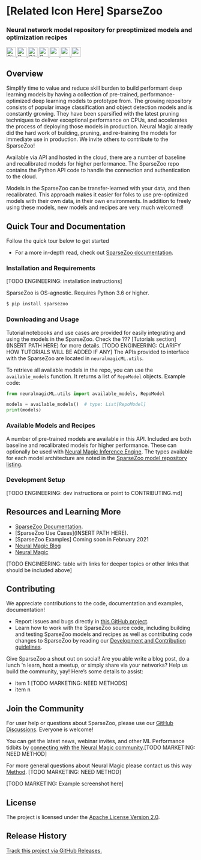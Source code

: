 <!---
Copyright 2021 Neuralmagic, Inc. All rights reserved.

Licensed under the Apache License, Version 2.0 (the "License");
you may not use this file except in compliance with the License.
You may obtain a copy of the License at

    http://www.apache.org/licenses/LICENSE-2.0

Unless required by applicable law or agreed to in writing, software
distributed under the License is distributed on an "AS IS" BASIS,
WITHOUT WARRANTIES OR CONDITIONS OF ANY KIND, either express or implied.
See the License for the specific language governing permissions and
limitations under the License.
-->

# [Related Icon Here] SparseZoo

### Neural network model repository for preoptimized models and optimization recipes

<p>
    <a href="https://github.com/neuralmagic/comingsoon/blob/master/LICENSE">
        <img alt="GitHub" src="https://img.shields.io/github/license/neuralmagic/comingsoon.svg?color=purple&style=for-the-badge" height=25>
    </a>
    <a href="https://docs.neuralmagic.com/sparsezoo/index.html">
        <img alt="Documentation" src="https://img.shields.io/website/http/neuralmagic.com/sparsezoo/index.html.svg?down_color=red&down_message=offline&up_message=online&style=for-the-badge" height=25>
    </a>
    <a href="https://github.com/neuralmagic/sparsezoo/releases">
        <img alt="GitHub release" src="https://img.shields.io/github/release/neuralmagic/sparsezoo.svg?style=for-the-badge" height=25>
    </a>
    <a href="https://github.com/neuralmagic.com/comingsoon/blob/master/CODE_OF_CONDUCT.md">
        <img alt="Contributor Covenant" src="https://img.shields.io/badge/Contributor%20Covenant-v2.0%20adopted-ff69b4.svg?color=yellow&style=for-the-badge" height=25>
    </a>
     <a href="https://www.youtube.com/channel/UCo8dO_WMGYbWCRnj_Dxr4EA">
        <img src="https://img.shields.io/badge/-YouTube-red?&style=for-the-badge&logo=youtube&logoColor=white" height=25>
    </a>
     <a href="https://medium.com/limitlessai">
        <img src="https://img.shields.io/badge/medium-%2312100E.svg?&style=for-the-badge&logo=medium&logoColor=white" height=25>
    </a>
    <a href="https://twitter.com/neuralmagic">
        <img src="https://img.shields.io/twitter/follow/neuralmagic?color=darkgreen&label=Follow&style=social" height=25>
    </a>
 </p>

## Overview

Simplify time to value and reduce skill burden to build performant deep learning models by having a collection of pre-trained, performance-optimized deep learning models to prototype from. The growing repository consists of popular image classification and object detection models and is constantly growing. They have been sparsified with the latest pruning techniques to deliver exceptional performance on CPUs, and accelerates the process of deploying those models in production. Neural Magic already did the hard work of building, pruning, and re-training the models for immediate use in production. We invite others to contribute to the SparseZoo!

Available via API and hosted in the cloud, there are a number of baseline and recalibrated models for higher performance. The SparseZoo repo contains the Python API code to handle the connection and authentication to the cloud.

Models in the SparseZoo can be transfer-learned with your data, and then recalibrated. This approach makes it easier for folks to use pre-optimized models with their own data, in their own environments. In addition to freely using these models, new models and recipes are very much welcomed!

## <a name=“documentation”></a> Quick Tour and Documentation

Follow the quick tour below to get started
* For a more in-depth read, check out [SparseZoo documentation](https://docs.neuralmagic.com/sparsezoo/).

### <a name=“install”></a> Installation and Requirements
[TODO ENGINEERING: installation instructions]

SparseZoo is OS-agnostic. Requires Python 3.6 or higher. 
```python
$ pip install sparsezoo
```
### <a name=“downloading”></a> Downloading and Usage
Tutorial notebooks and use cases are provided for easily integrating and using the models in the SparseZoo. 
Check the ??? [Tutorials section](INSERT PATH HERE) for more details. [TODO ENGINEERING: CLARIFY HOW TUTORIALS WILL BE ADDED IF ANY]
The APIs provided to interface with the SparseZoo are located in `neuralmagicML.utils`. 

To retrieve all available models in the repo, you can use the `available_models` function. 
It returns a list of `RepoModel` objects.
Example code:
```python
from neuralmagicML.utils import available_models, RepoModel

models = available_models()  # type: List[RepoModel]
print(models)
```

### <a name=“models”></a> Available Models and Recipes
A number of pre-trained models are available in this API. Included are both baseline and recalibrated models for higher performance. These can optionally be used with [Neural Magic Inference Engine](https://github.com/neuralmagic/engine/). The types available for each model architecture are noted in the [SparseZoo model repository listing](docs/available-models.md).

### <a name=“dev”></a> Development Setup
[TODO ENGINEERING: dev instructions or point to CONTRIBUTING.md]

## <a name=“resources”></a> Resources and Learning More
* [SparseZoo Documentation](https://docs.neuralmagic.com/sparsezoo/).
* [SparseZoo Use Cases](INSERT PATH HERE).
* [SparseZoo Examples] Coming soon in February 2021
* [Neural Magic Blog](https://www.neuralmagic.com/blog/)
* [Neural Magic](https://www.neuralmagic.com/)

[TODO ENGINEERING: table with links for deeper topics or other links that should be included above]

## <a name=“contribute”></a> Contributing

We appreciate contributions to the code, documentation and examples, documentation!

- Report issues and bugs directly in [this GitHub project](https://github.com/neuralmagic/sparsezoo/issues).
- Learn how to work with the SparseZoo source code, including building and testing SparseZoo models and recipes as well as contributing code changes to SparseZoo by reading our [Development and Contribution guidelines](CONTRIBUTING.md).

Give SparseZoo a shout out on social! Are you able write a blog post, do a lunch ’n learn, host a meetup, or simply share via your networks? Help us build the community, yay! Here’s some details to assist:
- item 1 [TODO MARKETING: NEED METHODS]
- item n

## <a name="community"></a> Join the Community

For user help or questions about SparseZoo, please use our [GitHub Discussions](https://www.github.com/neuralmagic/sparsezoo/issues). Everyone is welcome!

You can get the latest news, webinar invites, and other ML Performance tidbits by [connecting with the Neural Magic community](https://www.neuralmagic.com/NEED_URL/).[TODO MARKETING: NEED METHOD]

For more general questions about Neural Magic please contact us this way [Method](URL). [TODO MARKETING: NEED METHOD]

[TODO MARKETING: Example screenshot here]

## <a name=“license”></a> License

The project is licensed under the [Apache License Version 2.0](LICENSE).

## <a name=“release”></a> Release History

[Track this project via GitHub Releases.](https://github.com/neuralmagic/sparsezoo/releases)
